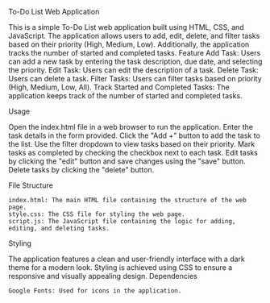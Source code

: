 To-Do List Web Application

This is a simple To-Do List web application built using HTML, CSS, and JavaScript. The application allows users to add, edit, delete, and filter tasks based on their priority (High, Medium, Low). Additionally, the application tracks the number of started and completed tasks.
Feature
    Add Task: Users can add a new task by entering the task description, due date, and selecting the priority.
    Edit Task: Users can edit the description of a task.
    Delete Task: Users can delete a task.
    Filter Tasks: Users can filter tasks based on priority (High, Medium, Low, All).
    Track Started and Completed Tasks: The application keeps track of the number of started and completed tasks.

Usage

  Open the index.html file in a web browser to run the application.
    Enter the task details in the form provided.
    Click the "Add +" button to add the task to the list.
    Use the filter dropdown to view tasks based on their priority.
    Mark tasks as completed by checking the checkbox next to each task.
    Edit tasks by clicking the "edit" button and save changes using the "save" button.
    Delete tasks by clicking the "delete" button.

File Structure

    index.html: The main HTML file containing the structure of the web page.
    style.css: The CSS file for styling the web page.
    script.js: The JavaScript file containing the logic for adding, editing, and deleting tasks.

Styling

The application features a clean and user-friendly interface with a dark theme for a modern look. Styling is achieved using CSS to ensure a responsive and visually appealing design.
Dependencies

    Google Fonts: Used for icons in the application.
